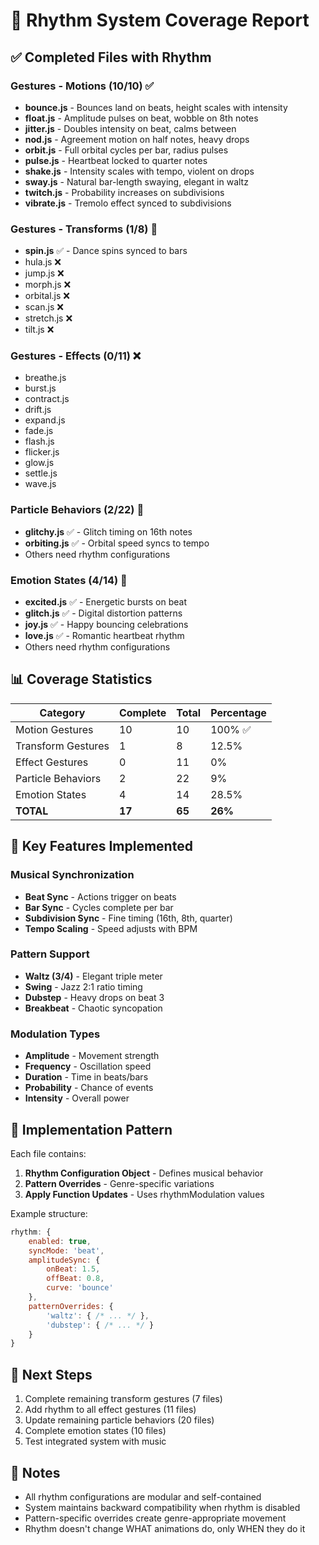 # 🎵 Rhythm System Coverage Report

## ✅ Completed Files with Rhythm

### Gestures - Motions (10/10) ✅
- **bounce.js** - Bounces land on beats, height scales with intensity
- **float.js** - Amplitude pulses on beat, wobble on 8th notes  
- **jitter.js** - Doubles intensity on beat, calms between
- **nod.js** - Agreement motion on half notes, heavy drops
- **orbit.js** - Full orbital cycles per bar, radius pulses
- **pulse.js** - Heartbeat locked to quarter notes
- **shake.js** - Intensity scales with tempo, violent on drops
- **sway.js** - Natural bar-length swaying, elegant in waltz
- **twitch.js** - Probability increases on subdivisions
- **vibrate.js** - Tremolo effect synced to subdivisions

### Gestures - Transforms (1/8) 🔄
- **spin.js** ✅ - Dance spins synced to bars
- hula.js ❌
- jump.js ❌
- morph.js ❌
- orbital.js ❌
- scan.js ❌
- stretch.js ❌
- tilt.js ❌

### Gestures - Effects (0/11) ❌
- breathe.js
- burst.js
- contract.js
- drift.js
- expand.js
- fade.js
- flash.js
- flicker.js
- glow.js
- settle.js
- wave.js

### Particle Behaviors (2/22) 🔄
- **glitchy.js** ✅ - Glitch timing on 16th notes
- **orbiting.js** ✅ - Orbital speed syncs to tempo
- Others need rhythm configurations

### Emotion States (4/14) 🔄
- **excited.js** ✅ - Energetic bursts on beat
- **glitch.js** ✅ - Digital distortion patterns
- **joy.js** ✅ - Happy bouncing celebrations
- **love.js** ✅ - Romantic heartbeat rhythm
- Others need rhythm configurations

## 📊 Coverage Statistics

| Category | Complete | Total | Percentage |
|----------|----------|-------|------------|
| Motion Gestures | 10 | 10 | 100% ✅ |
| Transform Gestures | 1 | 8 | 12.5% |
| Effect Gestures | 0 | 11 | 0% |
| Particle Behaviors | 2 | 22 | 9% |
| Emotion States | 4 | 14 | 28.5% |
| **TOTAL** | **17** | **65** | **26%** |

## 🎯 Key Features Implemented

### Musical Synchronization
- **Beat Sync** - Actions trigger on beats
- **Bar Sync** - Cycles complete per bar
- **Subdivision Sync** - Fine timing (16th, 8th, quarter)
- **Tempo Scaling** - Speed adjusts with BPM

### Pattern Support
- **Waltz (3/4)** - Elegant triple meter
- **Swing** - Jazz 2:1 ratio timing
- **Dubstep** - Heavy drops on beat 3
- **Breakbeat** - Chaotic syncopation

### Modulation Types
- **Amplitude** - Movement strength
- **Frequency** - Oscillation speed
- **Duration** - Time in beats/bars
- **Probability** - Chance of events
- **Intensity** - Overall power

## 🔧 Implementation Pattern

Each file contains:
1. **Rhythm Configuration Object** - Defines musical behavior
2. **Pattern Overrides** - Genre-specific variations
3. **Apply Function Updates** - Uses rhythmModulation values

Example structure:
```javascript
rhythm: {
    enabled: true,
    syncMode: 'beat',
    amplitudeSync: {
        onBeat: 1.5,
        offBeat: 0.8,
        curve: 'bounce'
    },
    patternOverrides: {
        'waltz': { /* ... */ },
        'dubstep': { /* ... */ }
    }
}
```

## 🚀 Next Steps

1. Complete remaining transform gestures (7 files)
2. Add rhythm to all effect gestures (11 files)
3. Update remaining particle behaviors (20 files)
4. Complete emotion states (10 files)
5. Test integrated system with music

## 📝 Notes

- All rhythm configurations are modular and self-contained
- System maintains backward compatibility when rhythm is disabled
- Pattern-specific overrides create genre-appropriate movement
- Rhythm doesn't change WHAT animations do, only WHEN they do it